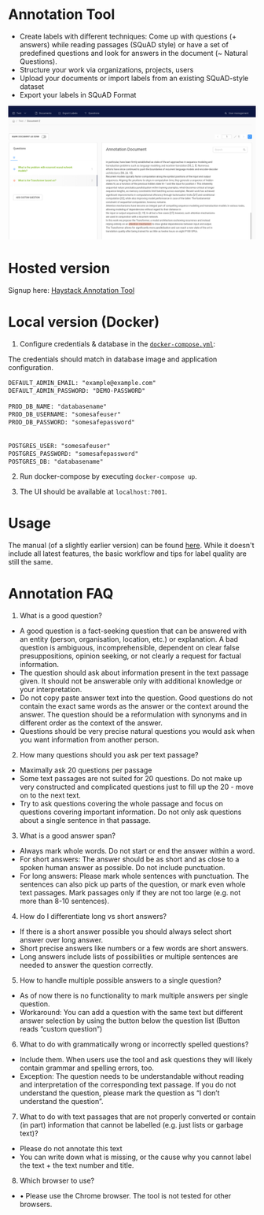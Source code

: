 # Annotation Tool

- Create labels with different techniques: Come up with questions (+ answers) while reading passages (SQuAD style) or have a set of predefined questions and look for answers in the document (~ Natural Questions).
- Structure your work via organizations, projects, users
- Upload your documents or import labels from an existing SQuAD-style dataset
- Export your labels in SQuAD Format

![image](../docs/_src//img/annotation_tool.png)

# Hosted version
 Signup here: [Haystack Annotation Tool](https://annotate.deepset.ai/login)

# Local version  (Docker)

1. Configure credentials & database in the [`docker-compose.yml`](https://github.com/deepset-ai/haystack/blob/master/annotation_tool/docker-compose.yml):

The credentials should match in database image and application configuration.

    DEFAULT_ADMIN_EMAIL: "example@example.com"
    DEFAULT_ADMIN_PASSWORD: "DEMO-PASSWORD"

    PROD_DB_NAME: "databasename"
    PROD_DB_USERNAME: "somesafeuser"
    PROD_DB_PASSWORD: "somesafepassword"


    POSTGRES_USER: "somesafeuser"
    POSTGRES_PASSWORD: "somesafepassword"
    POSTGRES_DB: "databasename"


2. Run docker-compose by executing `docker-compose up`.


3. The UI should be available at `localhost:7001`.

# Usage
The manual (of a slightly earlier version) can be found [here](https://drive.google.com/file/d/1Wv3OIC0Z7ibHIzOm9Xw_r0gjTFmpl-33/view). While it doesn't include all latest features, the basic workflow and tips for label quality are still the same.

# Annotation FAQ

1. What is a good question?
- A good question is a fact-seeking question that can be answered with an entity (person, organisation, location, etc.) or explanation. A bad question is ambiguous, incomprehensible, dependent on clear false presuppositions, opinion seeking, or not clearly a request for factual information.
- The question should ask about information present in the text passage given. It should not be answerable only with additional knowledge or your interpretation.
-  Do not copy paste answer text into the question. Good questions do not contain the exact same words as the answer or the context around the answer. The question should be a reformulation with synonyms and in different order as the context of the answer.
- Questions should be very precise natural questions you would ask when you want information from another person.
2. How many questions should you ask per text passage?
- Maximally ask 20 questions per passage
- Some text passages are not suited for 20 questions. Do not make up very constructed and complicated questions just to fill up the 20 - move on to the next text.
- Try to ask questions covering the whole passage and focus on questions covering important information. Do not only ask questions about a single sentence in that passage.
3. What is a good answer span?
- Always mark whole words. Do not start or end the answer within a word.
- For short answers: The answer should be as short and as close to a spoken human answer as possible. Do not include punctuation.
- For long answers: Please mark whole sentences with punctuation. The sentences can also pick up parts of the question, or mark even whole text passages. Mark passages only if they are not too large (e.g. not more than 8-10 sentences).
4. How do I differentiate long vs short answers?
- If there is a short answer possible you should always select short answer over long answer.
- Short precise answers like numbers or a few words are short answers.
- Long answers include lists of possibilities or multiple sentences are needed to answer the question correctly.
5. How to handle multiple possible answers to a single question?
- As of now there is no functionality to mark multiple answers per single question.
- Workaround: You can add a question with the same text but different answer selection by using the button below the question list (Button reads “custom question”)
6. What to do with grammatically wrong or incorrectly spelled questions?
- Include them. When users use the tool and ask questions they will likely contain grammar and spelling errors, too.
- Exception: The question needs to be understandable without reading and interpretation of the corresponding text passage. If you do not understand the question, please mark the question as “I don’t understand the question”.
7. What to do with text passages that are not properly converted or contain (in part) information that cannot be labelled (e.g. just lists or garbage text)?
- Please do not annotate this text
- You can write down what is missing, or the cause why you cannot label the text + the text number and title.
8. Which browser to use?
- • Please use the Chrome browser. The tool is not tested for other browsers.